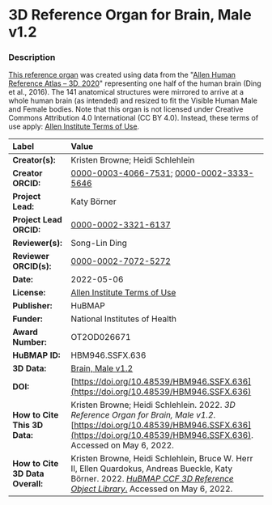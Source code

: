 # 3D Reference Organ for Brain, Male v1.2

### Description
[This reference organ](https://humanatlas.io/3d-reference-library) was created using data from the "[Allen Human Reference Atlas – 3D, 2020](https://doi.org/10.1002/cne.24080)" representing one half of the human brain (Ding et al., 2016). The 141 anatomical structures were mirrored to arrive at a whole human brain (as intended) and resized to fit the Visible Human Male and Female bodies. Note that this organ is not licensed under Creative Commons Attribution 4.0 International (CC BY 4.0). Instead, these terms of use apply: [Allen Institute Terms of Use](https://alleninstitute.org/legal/terms-use).

| Label | Value |
| :------------- |:-------------|
| **Creator(s):** | Kristen Browne; Heidi Schlehlein |
| **Creator ORCID:** | [0000-0003-4066-7531](https://orcid.org/0000-0003-4066-7531); [0000-0002-3333-5646](https://orcid.org/0000-0002-3333-5646)|
| **Project Lead:** | Katy B&ouml;rner |
| **Project Lead ORCID:** | [0000-0002-3321-6137](https://orcid.org/0000-0002-3321-6137) |
| **Reviewer(s):** | Song-Lin Ding |
| **Reviewer ORCID(s):** |[0000-0002-7072-5272](https://doi.org/10.5072/0000-0002-7072-5272)
| **Date:** | 2022-05-06 |
| **License:** | [Allen Institute Terms of Use](https://alleninstitute.org/legal/terms-use) |
| **Publisher:** | HuBMAP |
| **Funder:** | National Institutes of Health |
| **Award Number:** | OT2OD026671 |
| **HuBMAP ID:** | HBM946.SSFX.636 |
| **3D Data:** | [Brain, Male v1.2](https://cdn.humanatlas.io/hra-releases/v1.2/models/Allen_M_Brain.glb) |
| **DOI:** | [https://doi.org/10.48539/HBM946.SSFX.636](https://doi.org/10.48539/HBM946.SSFX.636) |
| **How to Cite This 3D Data:** | Kristen Browne; Heidi Schlehlein. 2022. *3D Reference Organ for Brain, Male v1.2*. [https://doi.org/10.48539/HBM946.SSFX.636](https://doi.org/10.48539/HBM946.SSFX.636). Accessed on May 6, 2022. |
| **How to Cite 3D Data Overall:** | Kristen Browne, Heidi Schlehlein, Bruce W. Herr II, Ellen Quardokus, Andreas Bueckle, Katy B&ouml;rner. 2022. [*HuBMAP CCF 3D Reference Object Library*.](https://humanatlas.io/3d-reference-library) Accessed on May 6, 2022. |
